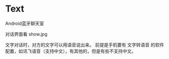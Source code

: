 # Text

Android蓝牙聊天室

对话界面看 show.jpg

文字对话时，对方的文字可以用语音说出来。 前提是手机要有 文字转语音 的软件配置，如讯飞语音（支持中文），有其他的，但是有些不支持中文。
